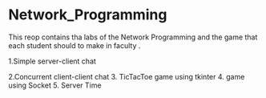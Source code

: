 # Network_Programming
This reop contains tha labs  of the Network Programming  and the game  that each student should to make in faculty .

1.Simple server-client chat

2.Concurrent client-client chat
3. TicTacToe game using tkinter
4. game using Socket
5. Server Time
